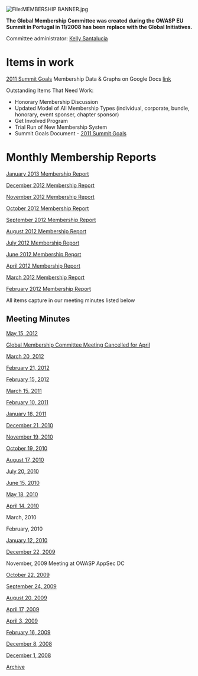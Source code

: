 ![<File:MEMBERSHIP> BANNER.jpg](MEMBERSHIP_BANNER.jpg
"File:MEMBERSHIP BANNER.jpg")

**The Global Membership Committee was created during the OWASP EU Summit
in Portugal in 11/2008 has been replace with the Global Initiatives.**

Committee administrator: [Kelly
Santalucia](mailto:kelly.santalucia@owasp.org)

# Items in work

[2011 Summit
Goals](GlobalMembershipCommittee_2011_SummitGoals "wikilink") Membership
Data & Graphs on Google Docs
[link](https://spreadsheets.google.com/ccc?key=0AhSfMVkfLvsldERfMUZXb1hqZ3UwSFVnYUp0bjg4TEE&hl=en&authkey=CJaR9qQB)

Outstanding Items That Need Work:

  - Honorary Membership Discussion
  - Updated Model of All Membership Types (individual, corporate,
    bundle, honorary, event sponser, chapter sponsor)
  - Get Involved Program
  - Trial Run of New Membership System
  - Summit Goals Document - [2011 Summit
    Goals](GlobalMembershipCommittee_2011_SummitGoals "wikilink")



# Monthly Membership Reports

[January 2013 Membership
Report](January_2013_Membership_Report "wikilink")

[December 2012 Membership
Report](December_2012_Membership_Report "wikilink")

[November 2012 Membership
Report](November_2012_Membership_Report "wikilink")

[October 2012 Membership
Report](October_2012_Membership_Report "wikilink")

[September 2012 Membership
Report](September_2012_Membership_Report "wikilink")

[August 2012 Membership
Report](August_2012_Membership_Report "wikilink")

[July 2012 Membership Report](July_2012_Membership_Report "wikilink")

[June 2012 Membership Report](June_2012_Membership_Report "wikilink")

[April 2012 Membership Report](April_2012_Membership_Report "wikilink")

[March 2012 Membership Report](March_2012_Membership_Report "wikilink")

[February 2012 Membership
Report](February_2012_Membership_Report "wikilink")

All items capture in our meeting minutes listed below

## Meeting Minutes

[May 15,
2012](Global_Membership_Committee_Meeting_Notes_May_15,_2012 "wikilink")

[Global Membership Committee Meeting Cancelled for
April](Global_Membership_Committee_Meeting_Cancelled_for_April "wikilink")

[March 20,
2012](Global_Membership_Committee_Meeting_Notes_March_20,_2012 "wikilink")

[February 21,
2012](Global_Membership_Committee_Meeting_Notes_February_21,_2012 "wikilink")

[February 15,
2012](Global_Membership_&_Connections_Committee_Meeting_Notes "wikilink")

[March 15, 2011](GlobalMembershipCommittee_Notes_20110315 "wikilink")

[February 10, 2011](GlobalMembershipCommittee_Notes_20110210 "wikilink")

[January 18, 2011](GlobalMembershipCommittee_Notes_20110118 "wikilink")

[December 21, 2010](GlobalMembershipCommittee_Notes_20101221 "wikilink")

[November 19, 2010](GlobalMembershipCommittee_Notes_20101119 "wikilink")

[October 19, 2010](GlobalMembershipCommittee_Notes_20101019 "wikilink")

[August 17, 2010](GlobalMembershipCommittee_Notes_20100817 "wikilink")

[July 20, 2010](GlobalMembershipCommittee_Notes_20100720 "wikilink")

[June 15, 2010](GlobalMembershipCommittee_Notes_20100615 "wikilink")

[May 18, 2010](GlobalMembershipCommittee_Notes_20100518 "wikilink")

[April 14, 2010](GlobalMembershipCommittee_Notes_20100419 "wikilink")

March, 2010

February, 2010

[January 12, 2010](GlobalMembershipCommittee_Notes_20091012 "wikilink")

[December 22, 2009](GlobalMembershipCommittee_Notes_20091222 "wikilink")

November, 2009 Meeting at OWASP AppSec DC

[October 22, 2009](GlobalMembershipCommittee_Notes_20091022 "wikilink")

[September 24, 2009](https://docs.google.com/a/owasp.org/Doc?docid=0AVuyd6k7FXjnZGNqMm1udjNfN2trNDlyMmZr)

[August 20, 2009](GlobalMembershipCommittee_Notes_20090820 "wikilink")

[April 17, 2009](GlobalMembershipCommittee_Notes_20090417 "wikilink")

[April 3, 2009](GlobalMembershipCommittee_Notes_20090403 "wikilink")

[February 16, 2009](GlobalMembershipCommittee_Notes_20090216 "wikilink")

[December 8, 2008](http://docs.google.com/Doc?id=d28nw9r_13cjgvrqff)

[December 1, 2008](http://docs.google.com/Doc?id=d28nw9r_8ghtmqgcj)

[Archive](https://www.owasp.org/index.php/Global_Membership_Committee-archive)